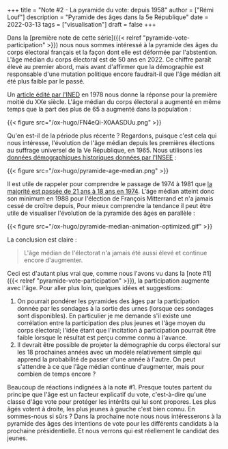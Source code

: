 +++
title = "Note #2 - La pyramide du vote: depuis 1958"
author = ["Rémi Louf"]
description = "Pyramide des âges dans la 5e République"
date = 2022-03-13
tags = ["visualisation"]
draft = false
+++

Dans la [première note de cette série]({{< relref "pyramide-vote-participation" >}}) nous nous sommes intéressé à la pyramide des âges du corps électoral français et la façon dont elle est déformée par l'abstention. L'âge médian du corps électoral est de 50 ans en 2022. Ce chiffre paraît élevé au premier abord, mais avant d'affirmer que la démographie est responsable d'une mutation politique encore faudrait-il que l'âge médian ait été plus faible par le passé.

Un [article édité par l'INED](https://www.ined.fr/fichier/s_rubrique/18851/pop_et_soc_francais_110.fr.pdf) en 1978 nous donne la réponse pour la première moitié du XXe siècle. L'âge médian du corps électoral a augmenté en même temps que la part des plus de 65 a augmenté dans la population :

{{< figure src="/ox-hugo/FN4eQi-X0AASDUu.png" >}}

Qu'en est-il de la période plus récente ? Regardons, puisque c'est cela qui nous intéresse, l'évolution de l'âge médian depuis les premières élections au suffrage universel de la Ve République, en 1965. Nous utilisons les [données démographiques historiques données par l'INSEE](https://www.insee.fr/fr/statistiques/3312958) :

{{< figure src="/ox-hugo/pyramide-age-median.png" >}}

Il est utile de rappeler pour comprendre le passage de 1974 à 1981 que [la majorité est passée de 21 ans à 18 ans en 1974](https://www.leparisien.fr/archives/la-majorite-a-18-ans-c-etait-il-y-a-quarante-ans-05-07-2014-3978415.php).  L'äge médian atteint donc son minimum en 1988 pour l'élection de François Mitterrand et n'a jamais cessé de croïtre depuis, Pour mieux comprendre la tendance il peut être utile de visualiser l'évolution de la pyramide des âges en parallèle :

{{< figure src="/ox-hugo/pyramide-median-animation-optimized.gif" >}}

La conclusion est claire :

> L'âge médian de l'électorat n'a jamais été aussi élevé et continue encore d'augmenter.

Ceci est d'autant plus vrai que, comme nous l'avons vu dans la [note #1]({{< relref "pyramide-vote-participation" >}}), la participation augmente avec l'âge. Pour aller plus loin, quelques idées et suggestions:

1.  On pourrait pondérer les pyramides des âges par la participation donnée par les sondages à la sortie des urnes (lorsque ces sondages sont disponibles). En particulier je me demande s'il existe une corrélation entre la participation des plus jeunes et l'âge moyen du corps électoral; l'idée étant que l'incitation à participation pourrait être faible lorsque le résultat est perçu comme connu à l'avance.
2.  Il devrait être possible de projeter la démographie du corps électoral sur les 18 prochaines années avec un modèle relativement simple qui apprend la probabilité de passer d'une année à l'autre. On peut s'attendre à ce que l'âge médian continue d'augmenter, mais pour combien de temps encore ?

Beaucoup de réactions indignées à la note #1. Presque toutes partent du principe que l'âge est un facteur explicatif du vote, c'est-à-dire qu'une classe d'âge vote pour protéger les intérêts qui lui sont propores. Les plus âgés votent à droite, les plus jeunes à gauche c'est bien connu. En sommes-nous si sûrs ? Dans la prochaine note nous nous intéresserons à la pyramide des âges des intentions de vote pour les différents candidats à la prochaine présidentielle. Et nous verrons qui est réellement le candidat des jeunes.
